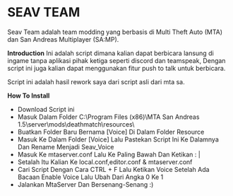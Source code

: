 # SEAV TEAM
Seav Team adalah team modding yang berbasis di Multi Theft Auto (MTA) dan San Andreas Multiplayer (SA:MP).

**Introduction**
Ini adalah script dimana kalian dapat berbicara lansung di ingame tanpa aplikasi pihak ketiga seperti discord dan teamspeak, Dengan script ini juga kalian dapat menggunakan fitur push to talk untuk berbicara.

Script ini adalah hasil rework saya dari script asli dari mta sa.

**How To Install**
- Download Script ini
- Masuk Dalam Folder C:\Program Files (x86)\MTA San Andreas 1.5\server\mods\deathmatch\resources\
- Buatkan Folder Baru Bernama [Voice] Di Dalam Folder Resource
- Masuk Ke Dalam Folder [Voice] Lalu Pastekan Script Ini Ke Dalamnya Dan Rename Menjadi Seav_Voice
- Masuk Ke mtaserver.conf Lalu Ke Paling Bawah Dan Ketikan : 
  | <resource src="Seav_Voice" startup="1" protected="0" />
- Setalah Itu Kalian Ke local.conf,editor.conf & mtaserver.conf 
- Cari Script Dengan Cara CTRL + F Lalu Ketikan Voice Setelah Ada Bacaan Enable Voice Lalu Ubah Dari Angka 0 Ke 1
- Jalankan MtaServer Dan Bersenang-Senang :)

